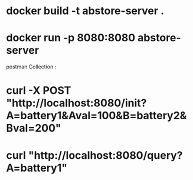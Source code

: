 # docker build -t abstore-server .
# docker run -p 8080:8080 abstore-server


postman Collection :

# curl -X POST "http://localhost:8080/init?A=battery1&Aval=100&B=battery2&Bval=200"
# curl "http://localhost:8080/query?A=battery1"
